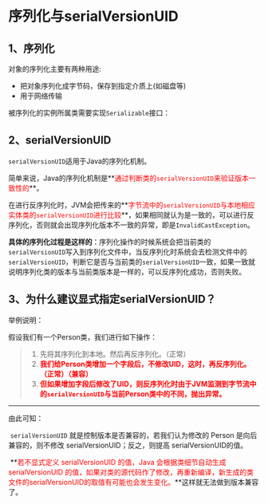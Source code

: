 # 序列化与serialVersionUID



## 1、序列化

对象的序列化主要有两种用途:

- 把对象序列化成字节码，保存到指定介质上(如磁盘等)
- 用于网络传输

被序列化的实例所属类需要实现`Serializable`接口：



## 2、serialVersionUID



`serialVersionUID`适用于Java的序列化机制。

简单来说，Java的序列化机制是**<font color='red'>通过判断类的`serialVersionUID`来验证版本一致性的</font>**。

在进行反序列化时，JVM会把传来的**<font color='red'>字节流中的`serialVersionUID`与本地相应实体类的`serialVersionUID`进行比较</font>**，如果相同就认为是一致的，可以进行反序列化，否则就会出现序列化版本不一致的异常，即是`InvalidCastException`。

**具体的序列化过程是这样的**：序列化操作的时候系统会把当前类的`serialVersionUID`写入到序列化文件中，当反序列化时系统会去检测文件中的`serialVersionUID`，判断它是否与当前类的`serialVersionUID`一致，如果一致就说明序列化类的版本与当前类版本是一样的，可以反序列化成功，否则失败。



## 3、为什么建议显式指定serialVersionUID？

举例说明：

假设我们有一个Person类，我们进行如下操作：

> 1. 先将其序列化到本地。然后再反序列化。（正常）
> 2. **<font color='red'>我们给Person类增加一个字段后，不修改UID，这时，再反序列化。（正常）（兼容）</font>**
> 3. **<font color='red'>但如果增加字段后修改了UID，则反序列化时由于JVM监测到字节流中的`serialVersionUID`与当前Person类中的不同，抛出异常。</font>**

------

由此可知：

​	`serialVersionUID` 就是控制版本是否兼容的，若我们认为修改的 Person 是向后兼容的，则不修改 serialVersionUID；反之，则提高 serialVersionUID的值。

​	**<font color='red'>若不显式定义 serialVersionUID 的值，Java 会根据类细节自动生成 serialVersionUID 的值，如果对类的源代码作了修改，再重新编译，新生成的类文件的serialVersionUID的取值有可能也会发生变化。</font>**这样就无法做到版本兼容了。

